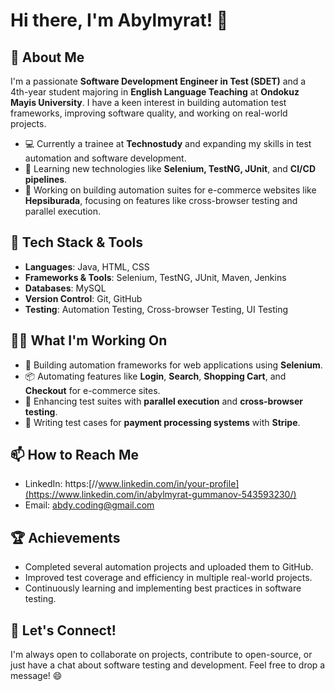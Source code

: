  #                                                                                 Hi there, I'm Abylmyrat! 👋


## 🚀 About Me

I'm a passionate **Software Development Engineer in Test (SDET)** and a 4th-year student majoring in **English Language Teaching** at **Ondokuz Mayis University**. I have a keen interest in building automation test frameworks, improving software quality, and working on real-world projects.

- 💻 Currently a trainee at **Technostudy** and expanding my skills in test automation and software development.
- 🌱 Learning new technologies like **Selenium, TestNG, JUnit**, and **CI/CD pipelines**.
- 🚀 Working on building automation suites for e-commerce websites like **Hepsiburada**, focusing on features like cross-browser testing and parallel execution.

## 💼 Tech Stack & Tools

- **Languages**: Java, HTML, CSS
- **Frameworks & Tools**: Selenium, TestNG, JUnit, Maven, Jenkins
- **Databases**: MySQL
- **Version Control**: Git, GitHub
- **Testing**: Automation Testing, Cross-browser Testing, UI Testing

## 👨‍💻 What I'm Working On

- 🔨 Building automation frameworks for web applications using **Selenium**.
- 📦 Automating features like **Login**, **Search**, **Shopping Cart**, and **Checkout** for e-commerce sites.
- 🧠 Enhancing test suites with **parallel execution** and **cross-browser testing**.
- 📝 Writing test cases for **payment processing systems** with **Stripe**.

## 📫 How to Reach Me

- LinkedIn: https:[//www.linkedin.com/in/your-profile](https://www.linkedin.com/in/abylmyrat-gummanov-543593230/)
- Email: abdy.coding@gmail.com

## 🏆 Achievements

- Completed several automation projects and uploaded them to GitHub.
- Improved test coverage and efficiency in multiple real-world projects.
- Continuously learning and implementing best practices in software testing.

## 🤝 Let's Connect!

I'm always open to collaborate on projects, contribute to open-source, or just have a chat about software testing and development. Feel free to drop a message! 😄
